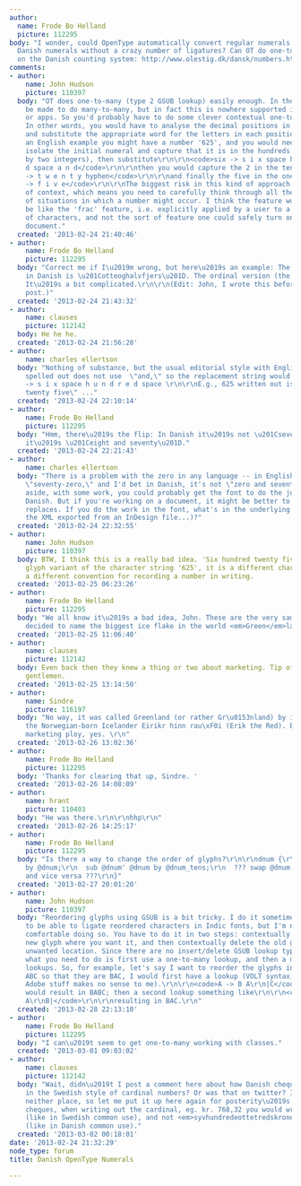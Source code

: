 ```yaml
---
author:
  name: Frode Bo Helland
  picture: 112295
body: "I wonder, could OpenType automatically convert regular numerals to <em>spelled-out</em>
  Danish numerals without a crazy number of ligatures? Can OT do one-to-many and many-to-many?\r\n\r\nMore
  on the Danish counting system: http://www.olestig.dk/dansk/numbers.html\r\n"
comments:
- author:
    name: John Hudson
    picture: 110397
  body: "OT does one-to-many (type 2 GSUB lookup) easily enough. In theory, it can
    be made to do many-to-many, but in fact this is nowhere supported in either tools
    or apps. So you'd probably have to do some clever contextual one-to-many substitutions.
    In other words, you would have to analyse the decimal positions in the number,
    and substitute the appropriate word for the letters in each position. So, for
    an English example you might have a number '625', and you would need context to
    isolate the initial numeral and capture that it is in the hundreds position (followed
    by two integers), then substitute\r\n\r\n<code>six -> s i x space h u n d r e
    d space a n d</code>\r\n\r\nthen you would capture the 2 in the tens position:\r\n\r\n<code>two
    -> t w e n t y hyphen</code>\r\n\r\nand finally the five in the ones position:\r\n\r\n<code>five
    -> f i v e</code>\r\n\r\nThe biggest risk in this kind of approach is failure
    of context, which means you need to carefully think through all the permutations
    of situations in which a number might occur. I think the feature would need to
    be like the 'frac' feature, i.e. explicitly applied by a user to a selected string
    of characters, and not the sort of feature one could safely turn on for an entire
    document."
  created: '2013-02-24 21:40:46'
- author:
    name: Frode Bo Helland
    picture: 112295
  body: "Correct me if I\u2019m wrong, but here\u2019s an example: The number \u201C78\u201D
    in Danish is \u201Cotteoghalvfjers\u201D. The ordinal version (the 78th) is \u201Cotteoghalvfjerssindstyvende\u201D.
    It\u2019s a bit complicated.\r\n\r\n(Edit: John, I wrote this before I saw your
    post.)"
  created: '2013-02-24 21:43:32'
- author:
    name: clauses
    picture: 112142
  body: He he he.
  created: '2013-02-24 21:56:28'
- author:
    name: charles ellertson
  body: "Nothing of substance, but the usual editorial style with English numbers
    spelled out does not use  \"and,\" so the replacement string would be\r\n\r\nsix
    -> s i x space h u n d r e d space \r\n\r\nE.g., 625 written out is, \"six hundred
    twenty five\" ..."
  created: '2013-02-24 22:10:14'
- author:
    name: Frode Bo Helland
    picture: 112295
  body: "Hmm, there\u2019s the flip: In Danish it\u2019s not \u201Cseventy-eight\u201D,
    it\u2019s \u201Ceight and seventy\u201D."
  created: '2013-02-24 22:21:43'
- author:
    name: charles ellertson
  body: "There is a problem with the zero in any language -- in English, 70 is not
    \"seventy-zero,\" and I'd bet in Danish, it's not \"zero and seventy.\"\r\n\r\nThat
    aside, with some work, you could probably get the font to do the job, even in
    Danish. But if you're working on a document, it might be better to do search &
    replaces. If you do the work in the font, what's in the underlying document (say,
    the XML exported from an InDesign file...)?"
  created: '2013-02-24 22:32:55'
- author:
    name: John Hudson
    picture: 110397
  body: BTW, I think this is a really bad idea. 'Six hundred twenty five' is not a
    glyph variant of the character string '625', it is a different character string,
    a different convention for recording a number in writing.
  created: '2013-02-25 06:23:26'
- author:
    name: Frode Bo Helland
    picture: 112295
  body: "We all know it\u2019s a bad idea, John. These are the very same people who
    decided to name the biggest ice flake in the world <em>Green</em>land."
  created: '2013-02-25 11:06:40'
- author:
    name: clauses
    picture: 112142
  body: Even back then they knew a thing or two about marketing. Tip of the helmet
    gentlemen.
  created: '2013-02-25 13:14:50'
- author:
    name: Sindre
    picture: 116197
  body: "No way, it was called Greenland (or rather Gr\u0153nland) by its first settler,
    the Norwegian-born Icelander Eirikr hinn rau\xF0i (Erik the Red). But it was a
    marketing ploy, yes. \r\n"
  created: '2013-02-26 13:02:36'
- author:
    name: Frode Bo Helland
    picture: 112295
  body: 'Thanks for clearing that up, Sindre. '
  created: '2013-02-26 14:08:09'
- author:
    name: hrant
    picture: 110403
  body: "He was there.\r\n\r\nhhp\r\n"
  created: '2013-02-26 14:25:17'
- author:
    name: Frode Bo Helland
    picture: 112295
  body: "Is there a way to change the order of glyphs?\r\n\r\ndnum {\r\n  sub @lnum'
    by @dnum;\r\n  sub @dnum' @dnum by @dnum_tens;\r\n  ??? swap @dnum for @dnum_tens
    and vice versa ???\r\n}"
  created: '2013-02-27 20:01:20'
- author:
    name: John Hudson
    picture: 110397
  body: "Reordering glyphs using GSUB is a bit tricky. I do it sometimes in order
    to be able to ligate reordered characters in Indic fonts, but I'm never entirely
    comfortable doing so. You have to do it in two steps: contextually insert the
    new glyph where you want it, and then contextually delete the old glyph from the
    unwanted location. Since there are no insert/delete GSUB lookup types per se,
    what you need to do is first use a one-to-many lookup, and then a many-to-one
    lookups. So, for example, let's say I want to reorder the glyphs in the sequence
    ABC so that they are BAC, I would first have a lookup (VOLT syntax; sorry the
    Adobe stuff makes no sense to me).\r\n\r\n<code>A -> B A\r\n|C</code>\r\n\r\nwhich
    would result in BABC; then a second lookup something like\r\n\r\n<code>A B ->
    A\r\nB|</code>\r\n\r\nresulting in BAC.\r\n"
  created: '2013-02-28 22:13:10'
- author:
    name: Frode Bo Helland
    picture: 112295
  body: "I can\u2019t seem to get one-to-many working with classes."
  created: '2013-03-01 09:03:02'
- author:
    name: clauses
    picture: 112142
  body: "Wait, didn\u2019t I post a comment here about how Danish cheques are formatted
    in the Swedish style of cardinal numbers? Or was that on twitter? I can find it
    neither place, so let me put it up here again for posterity\u2019s sake: On Danish
    cheques, when writing out the cardinal, eg. kr. 768,32 you would write <em>syvhundredesekstiottekronerogtretito\xF8re</em>
    (like in Swedish common use), and not <em>syvhundredeottetredskronerogtoogtredive\xF8re</em>
    (like in Danish common use)."
  created: '2013-03-02 00:18:01'
date: '2013-02-24 21:32:29'
node_type: forum
title: Danish OpenType Numerals

---
```

